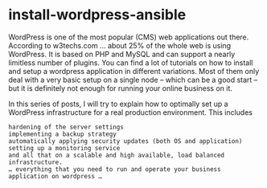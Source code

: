 # install-wordpress-ansible

WordPress is one of the most popular (CMS) web applications out there. According to w3techs.com … about 25% of the whole web is using WordPress. It is based on PHP and MySQL and can support a nearly limitless number of plugins. You can find a lot of tutorials on how to install and setup a wordpress application in different variations. Most of them only deal with a very basic setup on a single node – which can be a good start – but it is definitely not enough for running your online business on it.

In this series of posts, I will try to explain how to optimally set up a WordPress infrastructure for a real production environment. This includes

    hardening of the server settings
    implementing a backup strategy
    automatically applying security updates (both OS and application)
    setting up a monitoring service
    and all that on a scalable and high available, load balanced infrastructure.
    … everything that you need to run and operate your business application on wordpress …
